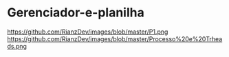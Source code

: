 # Gerenciador-e-planilha

https://github.com/RianzDev/images/blob/master/P1.png
https://github.com/RianzDev/images/blob/master/Processo%20e%20Trheads.png
